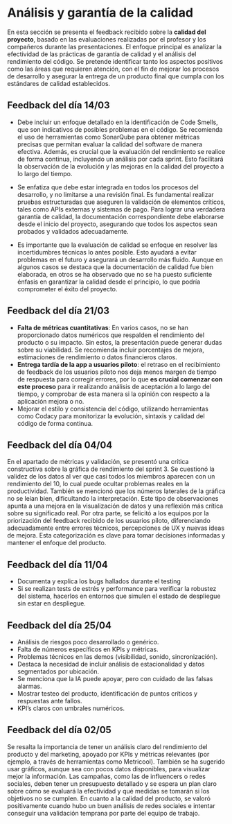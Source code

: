 # Análisis y garantía de la calidad

En esta sección se presenta el feedback recibido sobre la **calidad del proyecto**, basado en las evaluaciones realizadas por el profesor y los compañeros durante las presentaciones. El enfoque principal es analizar la efectividad de las prácticas de garantía de calidad y el análisis del rendimiento del código. Se pretende identificar tanto los aspectos positivos como las áreas que requieren atención, con el fin de mejorar los procesos de desarrollo y asegurar la entrega de un producto final que cumpla con los estándares de calidad establecidos.

## Feedback del día 14/03
- Debe incluir un enfoque detallado en la identificación de Code Smells, que son indicativos de posibles problemas en el código. Se recomienda el uso de herramientas como SonarQube para obtener métricas precisas que permitan evaluar la calidad del software de manera efectiva. Además, es crucial que la evaluación del rendimiento se realice de forma continua, incluyendo un análisis por cada sprint. Esto facilitará la observación de la evolución y las mejoras en la calidad del proyecto a lo largo del tiempo.

- Se enfatiza que debe estar integrada en todos los procesos del desarrollo, y no limitarse a una revisión final. Es fundamental realizar pruebas estructuradas que aseguren la validación de elementos críticos, tales como APIs externas y sistemas de pago. Para lograr una verdadera garantía de calidad, la documentación correspondiente debe elaborarse desde el inicio del proyecto, asegurando que todos los aspectos sean probados y validados adecuadamente.

- Es importante que la evaluación de calidad se enfoque en resolver las incertidumbres técnicas lo antes posible. Esto ayudará a evitar problemas en el futuro y asegurará un desarrollo más fluido. Aunque en algunos casos se destaca que la documentación de calidad fue bien elaborada, en otros se ha observado que no se ha puesto suficiente énfasis en garantizar la calidad desde el principio, lo que podría comprometer el éxito del proyecto.

## Feedback del día 21/03
- **Falta de métricas cuantitativas**: En varios casos, no se han proporcionado datos numéricos que respalden el rendimiento del producto o su impacto. Sin estos, la presentación puede generar dudas sobre su viabilidad. Se recomienda incluir porcentajes de mejora, estimaciones de rendimiento o datos financieros claros.
- **Entrega tardía de la app a usuarios piloto**: el retraso en el recibimiento de feedback de los usuarios piloto nos deja menos margen de tiempo de respuesta para corregir errores, por lo que **es crucial comenzar con este proceso** para ir realizando análisis de aceptación a lo largo del tiempo, y comprobar de esta manera si la opinión con respecto a la aplicación mejora o no.
- Mejorar el estilo y consistencia del código, utilizando herramientas como Codacy para monitorizar la evolución, sintaxis y calidad del código de forma continua.

## Feedback del día 04/04

En el apartado de métricas y validación, se presentó una crítica constructiva sobre la gráfica de rendimiento del sprint 3. Se cuestionó la validez de los datos al ver que casi todos los miembros aparecen con un rendimiento del 10, lo cual puede ocultar problemas reales en la productividad. También se mencionó que los números laterales de la gráfica no se leían bien, dificultando la interpretación. Este tipo de observaciones apunta a una mejora en la visualización de datos y una reflexión más crítica sobre su significado real. Por otra parte, se felicitó a los equipos por la priorización del feedback recibido de los usuarios piloto, diferenciando adecuadamente entre errores técnicos, percepciones de UX y nuevas ideas de mejora. Esta categorización es clave para tomar decisiones informadas y mantener el enfoque del producto.

## Feedback del día 11/04
- Documenta y explica los bugs hallados durante el testing
- Si se realizan tests de estrés y performance para verificar la robustez del sistema, hacerlos en entornos que simulen el estado de despliegue sin estar en despliegue.

## Feedback del día 25/04
- Análisis de riesgos poco desarrollado o genérico.
- Falta de números específicos en KPIs y métricas.
- Problemas técnicos en las demos (visibilidad, sonido, sincronización).
- Destaca la necesidad de incluir análisis de estacionalidad y datos segmentados por ubicación.
- Se menciona que la IA puede apoyar, pero con cuidado de las falsas alarmas.
- Mostrar testeo del producto, identificación de puntos críticos y respuestas ante fallos.
- KPI’s claros con umbrales numéricos.

## Feedback del día 02/05

Se resalta la importancia de tener un análisis claro del rendimiento del producto y del marketing, apoyado por KPIs y métricas relevantes (por ejemplo, a través de herramientas como Metricool). También se ha sugerido usar gráficos, aunque sea con pocos datos disponibles, para visualizar mejor la información. Las campañas, como las de influencers o redes sociales, deben tener un presupuesto detallado y se espera un plan claro sobre cómo se evaluará la efectividad y qué medidas se tomarán si los objetivos no se cumplen. En cuanto a la calidad del producto, se valoró positivamente cuando hubo un buen análisis de redes sociales e intentar conseguir una validación temprana por parte del equipo de trabajo.